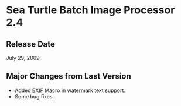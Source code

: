 # Sea Turtle Batch Image Processor 2.4 #
## Release Date ##
July 29, 2009
## Major Changes from Last Version ##
  * Added EXIF Macro in watermark text support.
  * Some bug fixes.